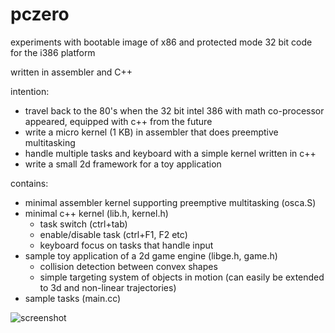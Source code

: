 # pczero
experiments with bootable image of x86 and protected mode 32 bit code for the i386 platform

written in assembler and C++

intention:
* travel back to the 80's when the 32 bit intel 386 with math co-processor appeared, equipped with c++ from the future
* write a micro kernel (1 KB) in assembler that does preemptive multitasking
* handle multiple tasks and keyboard with a simple kernel written in c++
* write a small 2d framework for a toy application

contains:
* minimal assembler kernel supporting preemptive multitasking (osca.S)
* minimal c++ kernel (lib.h, kernel.h)
  - task switch (ctrl+tab)
  - enable/disable task (ctrl+F1, F2 etc)
  - keyboard focus on tasks that handle input
* sample toy application of a 2d game engine (libge.h, game.h)
  - collision detection between convex shapes
  - simple targeting system of objects in motion (can easily be extended to 3d and non-linear trajectories)
* sample tasks (main.cc)


![screenshot](https://github.com/calint/pczero/assets/1920811/00afdb23-8a76-4390-a7cc-df34f018f979)
